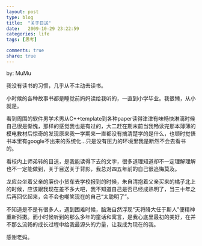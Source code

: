 ```yaml
---
layout: post
type: blog
title:  "关于目送"
date:   2009-10-29 23:22:59
categories: life
tags: [思考]

comments: true
share: true
---
```

by: MuMu

我没有读书的习惯，几乎从不主动去读书。

小时候的各种故事书都是睡觉前妈妈读给我听的，一直到小学毕业。我很懒，从小就是。

看到周围的软件男学术男从C++template到各种paper读得津津有味畅快淋漓时候自己很是惭愧，那样的感觉我也是有过的，大二赶在期末前当我畅读完那本薄薄的模电教材后惊奇的发现原来我一学期来一直都没有搞清楚学的是什么，也顿时觉悟书本里有google不出来的系统化...只是没有压力的环境里我是断然不会去看书的。

看校内上师弟转的目送，是我能读得下去的文字，很多道理知道却不一定理解理解也不一定能做到，关于目送关于背影，我总对四五年前的自己很追悔莫及。

龙应台坐着父亲的廉价小货车去学校报到的时候，朱自清抱着父亲买来的橘子北上的时候，应该跟我现在差不多大吧，我不知道自己是否已经成熟明了，当三十年之后再回忆起来，会不会也嘲笑现在的自己“太聪明了”。

不知道是不是有很多人，遇到困难时候，脑海自然浮现“天将降大任于斯人”便精神重新抖擞。而小时候听到的那么多年的童话和寓言，是我心底里最初的美好，在并不那么流畅的成长过程中给我最源头的力量，让我成为现在的我。

感谢老妈。
